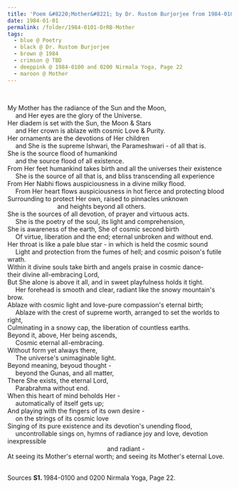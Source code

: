 ```yaml
---
title: 'Poem &#8220;Mother&#8221; by Dr. Rustom Burjorjee from 1984-0100 and 0200 Nirmala Yoga, Page 22'
date: 1984-01-01
permalink: /folder/1984-0101-DrRB-Mother
tags:
  - blue @ Poetry
  - black @ Dr. Rustom Burjorjee
  - brown @ 1984
  - crimson @ TBD
  - deeppink @ 1984-0100 and 0200 Nirmala Yoga, Page 22
  - maroon @ Mother
---
```


<br>

<p>
My Mother has the radiance of the Sun and the Moon,<br>
&nbsp;&emsp;and Her eyes are the glory of the Universe.<br>
Her diadem is set with the Sun, the Moon & Stars<br>
&nbsp;&emsp;and Her crown is ablaze with cosmic Love & Purity.<br>
Her ornaments are the devotions of Her children<br>
&nbsp;&emsp;and She is the supreme Ishwari, the Parameshwari - of all that is.<br>
She is the source flood of humankind<br>
&nbsp;&emsp;and the source flood of all existence.<br>
From Her feet humankind takes birth and all the universes their existence<br>
&nbsp;&emsp;She is the source of all that is, and bliss transcending all experience<br>
From Her Nabhi flows auspiciousness in a divine milky flood.<br>
&nbsp;&emsp;From Her heart flows auspiciousness in hot fierce and protecting blood<br>
Surrounding to protect Her own, raised to pinnacles unknown<br>
&emsp;&emsp;&emsp;&emsp;&emsp;&emsp;&emsp;&emsp;and heights beyond all others.<br>
She is the sources of all devotion, of prayer and virtuous acts.<br>
&nbsp;&emsp;She is the poetry of the soul, its light and comprehension,<br>
She is awareness of the earth, She of cosmic second birth<br>
&nbsp;&emsp;Of virtue, liberation and the end; eternal unbroken and without end.<br>
Her throat is like a pale blue star - in which is held the cosmic sound<br>
&nbsp;&emsp;Light and protection from the fumes of hell; and cosmic poison's futile wrath.<br>
Within it divine souls take birth and angels praise in cosmic dance-
&emsp;&emsp;&emsp;&emsp;their divine all-embracing Lord,<br>
But She alone is above it all, and in sweet playfulness holds it tight.<br>
&nbsp;&emsp;Her forehead is smooth and clear, radiant like the snowy mountain's brow.<br>
Ablaze with cosmic light and love-pure compassion's eternal birth;<br>
&nbsp;&emsp;Ablaze with the crest of supreme worth, arranged to set the worlds to right,<br>
Culminating in a snowy cap, the liberation of countless earths.<br>
Beyond it, above, Her being ascends,<br>
&nbsp;&emsp;Cosmic eternal all-embracing.<br>
Without form yet always there,<br>
&nbsp;&emsp;The universe's unimaginable light.<br>
Beyond meaning, beyoud thought -<br>
&nbsp;&emsp;beyond the Gunas, and all matter,<br>
There She exists, the eternal Lord,<br>
&nbsp;&emsp;Parabrahma without end.<br>
When this heart of mind beholds Her -<br> 
&nbsp;&emsp;automatically of itself gets up;<br>
And playing with the fingers of its own desire -<br>
&nbsp;&emsp;on the strings of its cosmic love<br>
Singing of its pure existence and its devotion's unending flood,<br>
&nbsp;&emsp;uncontrollable sings on, hymns of radiance joy and love, devotion inexpressible<br>
&emsp;&emsp;&emsp;&emsp;&emsp;&emsp;&emsp;&emsp;&emsp;&emsp;&emsp;&emsp;&emsp;&emsp;&emsp;&emsp;and radiant -<br>
At seeing its Mother's eternal worth; and seeing its Mother's eternal Love.<br>
</p>

<br>

<wave-list>
<list-title color="DarkSeaGreen" width="55">Sources</list-title>
  <list-item color="BlanchedAlmond"  width="280"><b>S1. </b> 1984-0100 and 0200 Nirmala Yoga, Page 22.</list-item>
</wave-list>